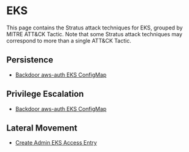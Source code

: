 # EKS

This page contains the Stratus attack techniques for EKS, grouped by MITRE ATT&CK Tactic.
Note that some Stratus attack techniques may correspond to more than a single ATT&CK Tactic.









## Persistence
  
  - [Backdoor aws-auth EKS ConfigMap](./eks.persistence.backdoor-aws-auth-configmap.md)
  



## Privilege Escalation
  
  - [Backdoor aws-auth EKS ConfigMap](./eks.persistence.backdoor-aws-auth-configmap.md)
  









## Lateral Movement
  
  - [Create Admin EKS Access Entry](./eks.lateral-movement.create-access-entry.md)
  







